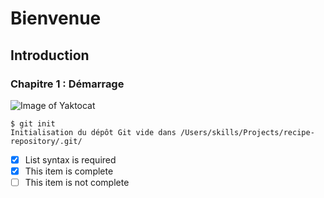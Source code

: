 # Bienvenue
## Introduction
### Chapitre 1 : Démarrage

![Image of Yaktocat](https://octodex.github.com/images/yaktocat.png)

```
$ git init
Initialisation du dépôt Git vide dans /Users/skills/Projects/recipe-repository/.git/
```

- [x] List syntax is required
- [x] This item is complete
- [ ] This item is not complete
